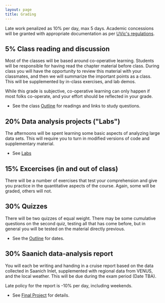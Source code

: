```yaml
---
layout: page
title: Grading
---
```


Late work penalized as 10% per day, max 5 days.  Academic concessions will be granted
with appropriate documentation as per [UVic's regulations](http://www.uvic.ca/registrar/students/policies/appeals/rac-request.php).


## 5% Class reading and discussion

Most of the classes will be based around co-operative learning.
Students will be responsible for having read the chapter material
before class.  During class you will have the opportunity to review
this material with your classmates, and then we will summarize the
important points as a class.  This will be supplemented by in-class
exercises, and lab demos.

While this grade is subjective, co-operative learning can only happen
if most folks co-operate, and your effort should be reflected in your
grade.

  - See the class [Outline](../Outline) for readings and links to study questions.

## 20% Data analysis projects ("Labs")

The afternoons will be spent learning some basic aspects of analyzing
large data sets.  This will require you to turn in modified versions
of code and supplementary material.  

  - See [Labs](http://web.uvic.ca/~sarahjt/OSM/314Labs/)

## 15% Excercises (in and out of class)

There will be a number of exercises that test your comprehension
and give you practice in the quantitative aspects of the course.
Again, some will be graded, others will not.

## 30% Quizzes

There will be two quizzes of equal weight.  There may be some
cumulative questions on the second quiz, testing all that has come
before, but in general you will be tested on the material directly previous.

  - See the [Outline](../Outline)  for dates.  

## 30% Saanich data-analysis report

You will each be writing and handing in a cruise report based on the
data collected in Saanich Inlet, supplemented with regional data from
VENUS, and the local weather.  This will be due during the exam period
(Date TBA).

Late policy for the report is -10% per day, including weekends.  

  - See [Final Project](../CourseProject) for details.  
